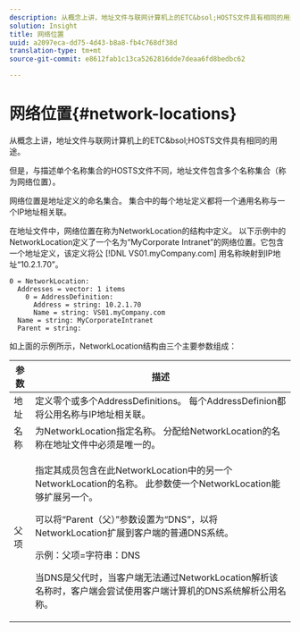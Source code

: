 ```yaml
---
description: 从概念上讲，地址文件与联网计算机上的ETC&bsol;HOSTS文件具有相同的用途。
solution: Insight
title: 网络位置
uuid: a2097eca-dd75-4d43-b8a8-fb4c768df38d
translation-type: tm+mt
source-git-commit: e8612fab1c13ca5262816dde7deaa6fd8bedbc62

---
```



# 网络位置{#network-locations}

从概念上讲，地址文件与联网计算机上的ETC&amp;bsol;HOSTS文件具有相同的用途。

但是，与描述单个名称集合的HOSTS文件不同，地址文件包含多个名称集合（称为网络位置）。

网络位置是地址定义的命名集合。 集合中的每个地址定义都将一个通用名称与一个IP地址相关联。

在地址文件中，网络位置在称为NetworkLocation的结构中定义。 以下示例中的NetworkLocation定义了一个名为“MyCorporate Intranet”的网络位置。它包含一个地址定义，该定义将公 [!DNL VS01.myCompany.com] 用名称映射到IP地址“10.2.1.70”。

```
0 = NetworkLocation: 
  Addresses = vector: 1 items
    0 = AddressDefinition: 
      Address = string: 10.2.1.70
      Name = string: VS01.myCompany.com
  Name = string: MyCorporateIntranet
  Parent = string: 
```

如上面的示例所示，NetworkLocation结构由三个主要参数组成：

<table id="table_9142A0EFA15E4C37975E7ACE234F6FDD"> 
 <thead> 
  <tr> 
   <th colname="col1" class="entry"> 参数 </th> 
   <th colname="col2" class="entry"> 描述 </th> 
  </tr> 
 </thead>
 <tbody> 
  <tr> 
   <td colname="col1"> 地址 </td> 
   <td colname="col2"> 定义零个或多个AddressDefinitions。 每个AddressDefinion都将公用名称与IP地址相关联。 </td> 
  </tr> 
  <tr> 
   <td colname="col1"> 名称 </td> 
   <td colname="col2"> 为NetworkLocation指定名称。 分配给NetworkLocation的名称在地址文件中必须是唯一的。 </td> 
  </tr> 
  <tr> 
   <td colname="col1"> 父项 </td> 
   <td colname="col2"> <p>指定其成员包含在此NetworkLocation中的另一个NetworkLocation的名称。 此参数使一个NetworkLocation能够扩展另一个。 </p> <p>可以将“Parent（父）”参数设置为“DNS”，以将NetworkLocation扩展到客户端的普通DNS系统。 </p> <p>示例：父项=字符串：DNS </p> <p>当DNS是父代时，当客户端无法通过NetworkLocation解析该名称时，客户端会尝试使用客户端计算机的DNS系统解析公用名称。 </p> </td> 
  </tr> 
 </tbody> 
</table>

